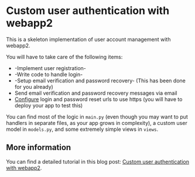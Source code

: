 # Custom user authentication with webapp2

This is a skeleton implementation of user account management with webapp2.

You will have to take care of the following items:

* -Implement user registration-
* -Write code to handle login-
* -Setup email verification and password recovery- (This has been done for you already)
* Send email verification and password recovery messages via email
* [Configure](https://developers.google.com/appengine/docs/python/config/appconfig#Secure_URLs) login and password reset urls to use https (you will have to deploy your app to test this)

You can find most of the logic in `main.py` (even though you may want to put handlers in separate files, as your app grows in complexity), a custom user model in `models.py`, and some extremely simple views in `views`.

## More information

You can find a detailed tutorial in this blog post: [Custom user authentication with webapp2](http://blog.abahgat.com/2013/01/07/user-authentication-with-webapp2-on-google-app-engine).